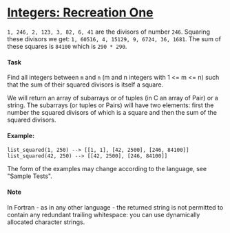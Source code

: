 # [Integers: Recreation One](https://www.codewars.com/kata/integers-recreation-one "https://www.codewars.com/kata/55aa075506463dac6600010d")

`1, 246, 2, 123, 3, 82, 6, 41` are the divisors of number `246`. Squaring these divisors we
get: `1, 60516, 4, 15129, 9, 6724, 36, 1681`. The sum of these squares is `84100` which is `290 * 290`.

#### Task

Find all integers between `m` and `n` (m and n integers with 1 <= m <= n) such that the sum of their squared divisors is
itself a square.

We will return an array of subarrays or of tuples (in C an array of Pair) or a string.
The subarrays (or tuples or Pairs) will have two elements: first the number the squared divisors of which is a square
and then the sum of the squared divisors.

#### Example:

```
list_squared(1, 250) --> [[1, 1], [42, 2500], [246, 84100]]
list_squared(42, 250) --> [[42, 2500], [246, 84100]]
```

The form of the examples may change according to the language, see "Sample Tests".

#### Note

In Fortran - as in any other language - the returned string is not permitted to contain any redundant trailing
whitespace: you can use dynamically allocated character strings.